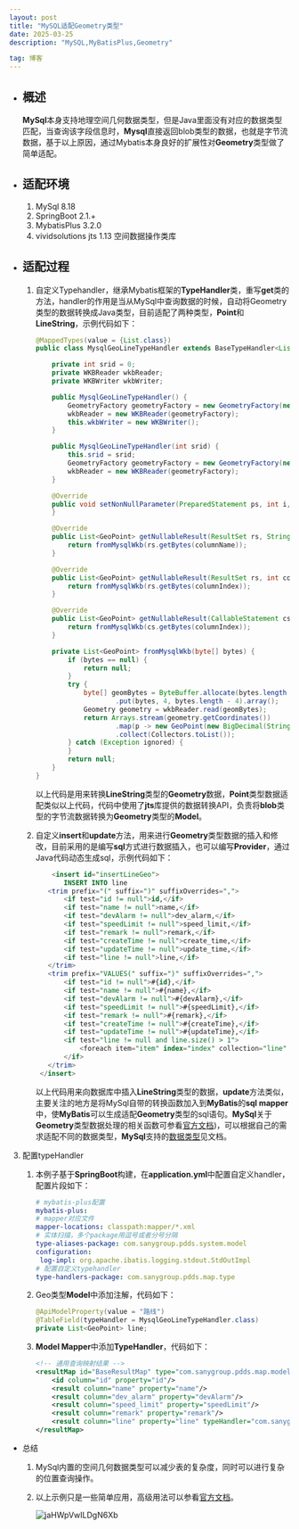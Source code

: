 ```yaml
---
layout: post
title: "MySQL适配Geometry类型"
date: 2025-03-25 
description: "MySQL,MyBatisPlus,Geometry"

tag: 博客
---
```

- ## 概述

  **MySql**本身支持地理空间几何数据类型，但是Java里面没有对应的数据类型匹配，当查询该字段信息时，**Mysql**直接返回blob类型的数据，也就是字节流数据，基于以上原因，通过Mybatis本身良好的扩展性对**Geometry**类型做了简单适配。
- ## 适配环境

  1. MySql 8.18
  2. SpringBoot 2.1.+
  3. MybatisPlus 3.2.0
  4. vividsolutions jts 1.13  空间数据操作类库
- ## 适配过程
  1. 自定义Typehandler，继承Mybatis框架的**TypeHandler**类，重写**get**类的方法，handler的作用是当从MySql中查询数据的时候，自动将Geometry类型的数据转换成Java类型，目前适配了两种类型，**Point**和**LineString**，示例代码如下：

     ```java
     @MappedTypes(value = {List.class})
     public class MysqlGeoLineTypeHandler extends BaseTypeHandler<List<GeoPoint>> {

         private int srid = 0;
         private WKBReader wkbReader;
         private WKBWriter wkbWriter;

         public MysqlGeoLineTypeHandler() {
             GeometryFactory geometryFactory = new GeometryFactory(new PrecisionModel(), srid);
             wkbReader = new WKBReader(geometryFactory);
             this.wkbWriter = new WKBWriter();
         }

         public MysqlGeoLineTypeHandler(int srid) {
             this.srid = srid;
             GeometryFactory geometryFactory = new GeometryFactory(new PrecisionModel(), srid);
             wkbReader = new WKBReader(geometryFactory);
         }

         @Override
         public void setNonNullParameter(PreparedStatement ps, int i, List<GeoPoint> parameter, JdbcType jdbcType) throws SQLException {
         }

         @Override
         public List<GeoPoint> getNullableResult(ResultSet rs, String columnName) throws SQLException {
             return fromMysqlWkb(rs.getBytes(columnName));
         }

         @Override
         public List<GeoPoint> getNullableResult(ResultSet rs, int columnIndex) throws SQLException {
             return fromMysqlWkb(rs.getBytes(columnIndex));
         }

         @Override
         public List<GeoPoint> getNullableResult(CallableStatement cs, int columnIndex) throws SQLException {
             return fromMysqlWkb(cs.getBytes(columnIndex));
         }

         private List<GeoPoint> fromMysqlWkb(byte[] bytes) {
             if (bytes == null) {
                 return null;
             }
             try {
                 byte[] geomBytes = ByteBuffer.allocate(bytes.length - 4).order(ByteOrder.LITTLE_ENDIAN)
                         .put(bytes, 4, bytes.length - 4).array();
                 Geometry geometry = wkbReader.read(geomBytes);
                 return Arrays.stream(geometry.getCoordinates())
                         .map(p -> new GeoPoint(new BigDecimal(String.valueOf(p.x)), new BigDecimal(String.valueOf(p.y))))
                         .collect(Collectors.toList());
             } catch (Exception ignored) {
             }
             return null;
         }
     }

     ```

     以上代码是用来转换**LineString**类型的**Geometry**数据，**Point**类型数据适配类似以上代码，代码中使用了**jts**库提供的数据转换API，负责将**blob**类型的字节流数据转换为**Geometry**类型的**Model**。

  2. 自定义**insert**和**update**方法，用来进行**Geometry**类型数据的插入和修改，目前采用的是编写**sql**方式进行数据插入，也可以编写**Provider**，通过Java代码动态生成sql，示例代码如下：

     ```sql
         <insert id="insertLineGeo">
            INSERT INTO line
        <trim prefix="(" suffix=")" suffixOverrides=",">
            <if test="id != null">id,</if>
            <if test="name != null">name,</if>
            <if test="devAlarm != null">dev_alarm,</if>
            <if test="speedLimit != null">speed_limit,</if>
            <if test="remark != null">remark,</if>
            <if test="createTime != null">create_time,</if>
            <if test="updateTime != null">update_time,</if>
            <if test="line != null">line,</if>
        </trim>
        <trim prefix="VALUES(" suffix=")" suffixOverrides=",">
            <if test="id != null">#{id},</if>
            <if test="name != null">#{name},</if>
            <if test="devAlarm != null">#{devAlarm},</if>
            <if test="speedLimit != null">#{speedLimit},</if>
            <if test="remark != null">#{remark},</if>
            <if test="createTime != null">#{createTime},</if>
            <if test="updateTime != null">#{updateTime},</if>
            <if test="line != null and line.size() > 1">
                <foreach item="item" index="index" collection="line" open="ST_GeomFromText('LINESTRING(" separator="," close=")')">${item.longitude} ${item.latitude}</foreach>
            </if>
        </trim>
      </insert>
     ```

     以上代码用来向数据库中插入**LineString**类型的数据，**update**方法类似，主要关注的地方是将MySql自带的转换函数加入到**MyBatis**的**sql mapper**中，使**MyBatis**可以生成适配**Geometry**类型的sql语句。**MySql**关于**Geometry**类型数据处理的相关函数可参看[官方文档](https://dev.mysql.com/doc/refman/8.0/en/spatial-function-reference.html))，可以根据自己的需求适配不同的数据类型，**MySql**支持的[数据类型](https://dev.mysql.com/doc/refman/8.0/en/spatial-type-overview.html)见文档。
3. 配置typeHandler 
   1. 本例子基于**SpringBoot**构建，在**application.yml**中配置自定义handler，配置片段如下：

      ```yml
      # mybatis-plus配置
      mybatis-plus:
      # mapper对应文件
      mapper-locations: classpath:mapper/*.xml
      # 实体扫描，多个package用逗号或者分号分隔
      type-aliases-package: com.sanygroup.pdds.system.model
      configuration:
       log-impl: org.apache.ibatis.logging.stdout.StdOutImpl
      # 配置自定义typehandler
      type-handlers-package: com.sanygroup.pdds.map.type
      ```
   2. Geo类型**Model**中添加注解，代码如下：

      ```java
      @ApiModelProperty(value = "路线")
      @TableField(typeHandler = MysqlGeoLineTypeHandler.class)
      private List<GeoPoint> line;
      ```
   3. **Model Mapper**中添加**TypeHandler**，代码如下：

      ```xml
      <!-- 通用查询映射结果 -->
      <resultMap id="BaseResultMap" type="com.sanygroup.pdds.map.model.Line">
          <id column="id" property="id"/>
          <result column="name" property="name"/>
          <result column="dev_alarm" property="devAlarm"/>
          <result column="speed_limit" property="speedLimit"/>
          <result column="remark" property="remark"/>
          <result column="line" property="line" typeHandler="com.sanygroup.pdds.map.type.MysqlGeoLineTypeHandler"/>
      </resultMap>
      ```

- 总结

  1. MySql内置的空间几何数据类型可以减少表的复杂度，同时可以进行复杂的位置查询操作。
  2. 以上示例只是一些简单应用，高级用法可以参看[官方文档](https://dev.mysql.com/doc/refman/8.0/en/)。

     ![jaHWpVwILDgN6Xb](https://i.loli.net/2019/12/11/jaHWpVwILDgN6Xb.gif)
